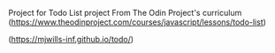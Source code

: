 Project for Todo List project From The Odin Project's curriculum (https://www.theodinproject.com/courses/javascript/lessons/todo-list)

(https://mjwills-inf.github.io/todo/)
